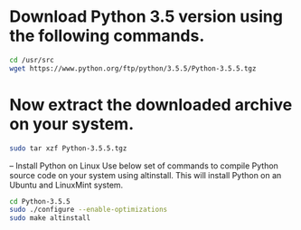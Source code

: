 # Download Python 3.5 version using the following commands.
```bash
cd /usr/src
wget https://www.python.org/ftp/python/3.5.5/Python-3.5.5.tgz
```
# Now extract the downloaded archive on your system.
```bash
sudo tar xzf Python-3.5.5.tgz
```
– Install Python on Linux
Use below set of commands to compile Python source code on your system using altinstall. This will install Python on an Ubuntu and LinuxMint system.
```bash
cd Python-3.5.5
sudo ./configure --enable-optimizations
sudo make altinstall
```

